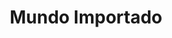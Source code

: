 ---
title: "Mundo Importado"
url: /neuquen/mundo-importado-domingo-faustino-sarmiento/
shop: tienda de variedades
---